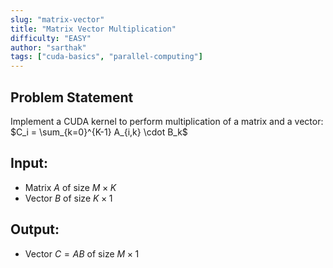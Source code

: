 ```yaml
---
slug: "matrix-vector"
title: "Matrix Vector Multiplication"
difficulty: "EASY"
author: "sarthak"
tags: ["cuda-basics", "parallel-computing"]
---
```


## Problem Statement
Implement a CUDA kernel to perform multiplication of a matrix and a vector:
$C_i = \sum_{k=0}^{K-1} A_{i,k} \cdot B_k$

## Input:
- Matrix $A$ of size $M \times K$
- Vector $B$ of size $K \times 1$

## Output:
- Vector $C = AB$ of size $M \times 1$